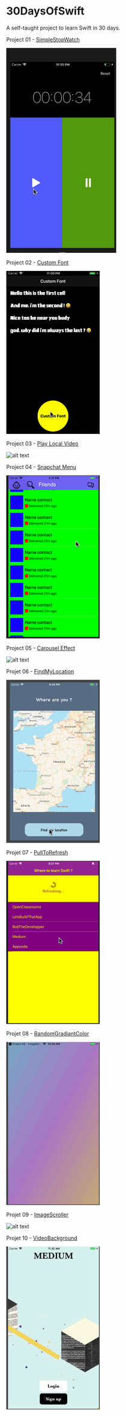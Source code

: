 # 30DaysOfSwift
A self-taught project to learn Swift in 30 days.

Project 01 - [SimpleStopWatch](https://github.com/Kylta/30DaysOfSwift/tree/master/Project%2001%20-%20SimpleStopWatch)

![alt text](https://raw.githubusercontent.com/Kylta/30DaysOfSwift/master/Project%2001%20-%20SimpleStopWatch/SimpleStopWatch.gif)

Project 02 - [Custom Font](https://github.com/Kylta/30DaysOfSwift/tree/master/Project%2002%20-%20Custom%20Font)

![alt text](https://raw.githubusercontent.com/Kylta/30DaysOfSwift/master/Project%2002%20-%20Custom%20Font/Custom%20Font.gif)

Project 03 - [Play Local Video](https://github.com/Kylta/30DaysOfSwift/tree/master/Project%2003%20-%20Play%20Local%20Video)

![alt text](https://github.com//Kylta/30DaysOfSwift/blob/master/Project%2003%20-%20Play%20Local%20Video/Play_Local_Video.gif?raw=true)

Project 04 - [Snapchat Menu](https://github.com/Kylta/30DaysOfSwift/tree/master/Project%2004%20-%20SnapChatMenu)

![alt text](https://raw.githubusercontent.com/Kylta/30DaysOfSwift/master/Project%2004%20-%20SnapChatMenu/SnapchatMenu.gif)

Project 05 - [Carousel Effect](https://github.com/Kylta/30DaysOfSwift/tree/master/Project%2005%20-%20CarouselEffect)

![alt text](https://github.com/Kylta/30DaysOfSwift/blob/master/Project%2005%20-%20CarouselEffect/carouselEffect.gif?raw=true)

Projet 06 - [FindMyLocation](https://github.com/Kylta/30DaysOfSwift/tree/master/Project%2006%20-%20FindMyLocation)

![alt text](https://raw.githubusercontent.com/Kylta/30DaysOfSwift/master/Project%2006%20-%20FindMyLocation/FindMyLocation.gif)

Projet 07 - [PullToRefresh](https://github.com/Kylta/30DaysOfSwift/tree/master/Project%2007%20-%20PullToRefresh)

![alt text](https://raw.githubusercontent.com/Kylta/30DaysOfSwift/master/Project%2007%20-%20PullToRefresh/PullToRefresh.gif)

Projet 08 - [RandomGradiantColor](https://github.com/Kylta/30DaysOfSwift/tree/master/Project%2008%20-%20RandomGradientColorMusic)

![alt text](https://raw.githubusercontent.com/Kylta/30DaysOfSwift/master/Project%2008%20-%20RandomGradientColorMusic/GradientColor.gif)

Projet 09 - [ImageScroller](https://github.com/Kylta/30DaysOfSwift/tree/master/Project%2009%20-%20ImageScroller)

![alt text](https://raw.githubusercontent.com/Kylta/30DaysOfSwift/master/Project%2009%20-%20ImageScroller/ImageScroller.gif)

Projet 10 - [VideoBackground](https://github.com/Kylta/30DaysOfSwift/tree/master/Project%2010%20-%20VideoBackground)

![alt text](https://raw.githubusercontent.com/Kylta/30DaysOfSwift/master/Project%2010%20-%20VideoBackground/VideoBackground.gif)